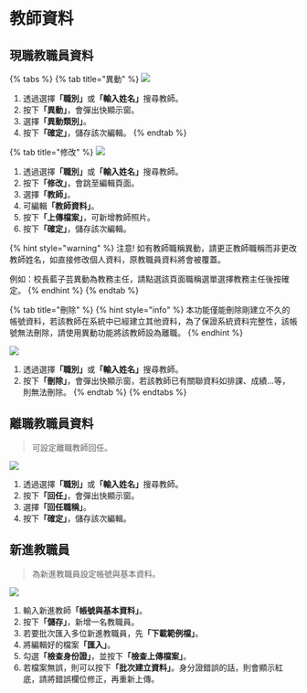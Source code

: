 # 教師資料

## 現職教職員資料

{% tabs %}
{% tab title="異動" %}
![](../.gitbook/assets/teacher.png)

1. 透過選&#x64C7;**「職別」**&#x6216;**「輸入姓名」**&#x641C;尋教師。
2. 按&#x4E0B;**「異動」**，會彈出快顯示窗。
3. 選&#x64C7;**「異動類別」**。
4. 按&#x4E0B;**「確定」**，儲存該次編輯。
{% endtab %}

{% tab title="修改" %}
![](../.gitbook/assets/teacher2.png)

1. 透過選&#x64C7;**「職別」**&#x6216;**「輸入姓名」**&#x641C;尋教師。
2. 按&#x4E0B;**「修改」**，會跳至編輯頁面。
3. 選&#x64C7;**「教師」**。
4. 可編&#x8F2F;**「教師資料」**。
5. 按&#x4E0B;**「上傳檔案」**，可新增教師照片。
6. 按&#x4E0B;**「確定」**，儲存該次編輯。

{% hint style="warning" %}
注意! 如有教師職稱異動，請更正教師職稱而非更改教師姓名，如直接修改個人資料，原教職員資料將會被覆蓋。

例如：校長藍子芸異動為教務主任，請點選該頁面職稱選單選擇教務主任後按確定。
{% endhint %}
{% endtab %}

{% tab title="刪除" %}
{% hint style="info" %}
本功能僅能刪除剛建立不久的帳號資料，若該教師在系統中已經建立其他資料，為了保證系統資料完整性，該帳號無法刪除，請使用異動功能將該教師設為離職。
{% endhint %}

![](../.gitbook/assets/teacher3.png)

1. 透過選&#x64C7;**「職別」**&#x6216;**「輸入姓名」**&#x641C;尋教師。
2. 按&#x4E0B;**「刪除」**，會彈出快顯示窗，若該教師已有關聯資料如排課、成績...等，則無法刪除。
{% endtab %}
{% endtabs %}

## 離職教職員資料

> 可設定離職教師回任。

![](../.gitbook/assets/teacher4.png)

1. 透過選&#x64C7;**「職別」**&#x6216;**「輸入姓名」**&#x641C;尋教師。
2. 按&#x4E0B;**「回任」**，會彈出快顯示窗。
3. 選&#x64C7;**「回任職稱」**。
4. 按&#x4E0B;**「確定」**，儲存該次編輯。

## 新進教職員

> 為新進教職員設定帳號與基本資料。

![](../.gitbook/assets/teacher5.png)

1. 輸入新進教&#x5E2B;**「帳號與基本資料」**。
2. 按&#x4E0B;**「儲存」**，新增一名教職員。
3. 若要批次匯入多位新進教職員，&#x5148;**「下載範例檔」**。
4. 將編輯好的檔&#x6848;**「匯入」**。
5. 勾&#x9078;**「檢查身份證」**，並按&#x4E0B;**「檢查上傳檔案」**。
6. 若檔案無誤，則可以按&#x4E0B;**「批次建立資料」**。身分證錯誤的話，則會顯示紅底，請將錯誤欄位修正，再重新上傳。

